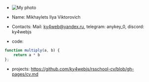 * ![My photo](/my_photo.jpg)

* Name:
Mikhaylets Ilya Viktorovich


* Contacts:
Mail: ky4web@yandex.ru, telegram: anykey_0, discord: ky4webjs


* code:
```javascript
function multiply(a, b) {
    return a * b
};
```

* projects:
https://github.com/ky4webjs/rsschool-cv/blob/gh-pages/cv.md